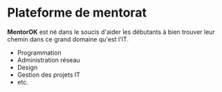 # Plateforme de mentorat

**MentorOK** est né dans le soucis d'aider les débutants à bien trouver leur chemin dans ce grand domaine qu'est l'IT.
* Programmation
* Administration réseau
* Design
* Gestion des projets IT
* etc.